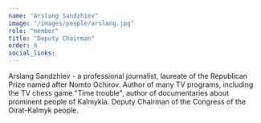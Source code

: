 ```yaml
---
name: "Arslang Sandzhiev"
image: "/images/people/arslang.jpg"
role: "member"
title: "Deputy Chairman"
order: 0
social_links:
---
```

Arslang Sandzhiev - a professional journalist, laureate of the Republican Prize named after Nomto Ochirov. Author of many TV programs, including the TV chess game "Time trouble", author of documentaries about prominent people of Kalmykia. Deputy Chairman of the Congress of the Oirat-Kalmyk people.